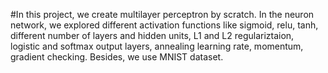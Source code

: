 #In this project, we create multilayer perceptron by scratch. In the neuron network, we explored different activation functions like sigmoid, relu, tanh, different number of layers and hidden units, L1 and L2 regulariztaion, logistic and softmax output layers, annealing learning rate, momentum, gradient checking. Besides, we use MNIST dataset.   
